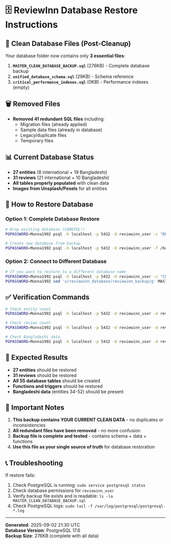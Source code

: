 # 🗄️ ReviewInn Database Restore Instructions

## 📁 Clean Database Files (Post-Cleanup)

Your database folder now contains only **3 essential files**:

1. **`MASTER_CLEAN_DATABASE_BACKUP.sql`** (276KB) - Complete database backup
2. **`unified_database_schema.sql`** (29KB) - Schema reference
3. **`critical_performance_indexes.sql`** (0KB) - Performance indexes (empty)

## 🗑️ Removed Files
- **Removed 41 redundant SQL files** including:
  - Migration files (already applied)
  - Sample data files (already in database)  
  - Legacy/duplicate files
  - Temporary files

## 📊 Current Database Status
- **27 entities** (8 international + 19 Bangladeshi)
- **31 reviews** (21 international + 10 Bangladeshi)
- **All tables properly populated** with clean data
- **Images from Unsplash/Pexels** for all entities

## 🔄 How to Restore Database

### Option 1: Complete Database Restore
```bash
# Drop existing database (CAREFUL!)
PGPASSWORD=Munna1992 psql -h localhost -p 5432 -U reviewinn_user -c "DROP DATABASE IF EXISTS reviewinn_database;"

# Create new database from backup
PGPASSWORD=Munna1992 psql -h localhost -p 5432 -U reviewinn_user -f /home/hasan181/personal/my_project/reviewinn_project/database/MASTER_CLEAN_DATABASE_BACKUP.sql
```

### Option 2: Connect to Different Database
```bash
# If you want to restore to a different database name
PGPASSWORD=Munna1992 psql -h localhost -p 5432 -U reviewinn_user -c "CREATE DATABASE reviewinn_backup;"
PGPASSWORD=Munna1992 sed 's/reviewinn_database/reviewinn_backup/g' MASTER_CLEAN_DATABASE_BACKUP.sql | psql -h localhost -p 5432 -U reviewinn_user
```

## ✅ Verification Commands
```bash
# Check entity count
PGPASSWORD=Munna1992 psql -h localhost -p 5432 -U reviewinn_user -d reviewinn_database -c "SELECT COUNT(*) FROM core_entities;"

# Check review count  
PGPASSWORD=Munna1992 psql -h localhost -p 5432 -U reviewinn_user -d reviewinn_database -c "SELECT COUNT(*) FROM review_main;"

# Check Bangladeshi data
PGPASSWORD=Munna1992 psql -h localhost -p 5432 -U reviewinn_user -d reviewinn_database -c "SELECT name FROM core_entities WHERE entity_id > 33 LIMIT 5;"
```

## 🎯 Expected Results
- **27 entities** should be restored
- **31 reviews** should be restored
- **All 55 database tables** should be created
- **Functions and triggers** should be restored
- **Bangladeshi data** (entities 34-52) should be present

## 🚨 Important Notes
1. **This backup contains YOUR CURRENT CLEAN DATA** - no duplicates or inconsistencies
2. **All redundant files have been removed** - no more confusion
3. **Backup file is complete and tested** - contains schema + data + functions
4. **Use this file as your single source of truth** for database restoration

## 📞 Troubleshooting
If restore fails:
1. Check PostgreSQL is running: `sudo service postgresql status`
2. Check database permissions for `reviewinn_user`
3. Verify backup file exists and is readable: `ls -la MASTER_CLEAN_DATABASE_BACKUP.sql`
4. Check PostgreSQL logs: `sudo tail -f /var/log/postgresql/postgresql-*.log`

---
**Generated**: 2025-09-02 21:30 UTC  
**Database Version**: PostgreSQL 17.6  
**Backup Size**: 276KB (complete with all data)